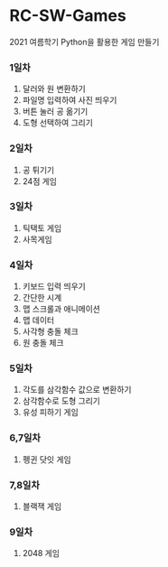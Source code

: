 # RC-SW-Games
2021 여름학기 Python을 활용한 게임 만들기

### 1일차
1. 달러와 원 변환하기
2. 파일명 입력하여 사진 띄우기
3. 버튼 눌러 공 옮기기
4. 도형 선택하여 그리기

### 2일차
1. 공 튀기기
2. 24점 게임

### 3일차
1. 틱택토 게임
2. 사목게임

### 4일차
1. 키보드 입력 띄우기
2. 간단한 시계
3. 맵 스크롤과 애니메이션
4. 맵 데이터
5. 사각형 충돌 체크
6. 원 충돌 체크

### 5일차
1. 각도를 삼각함수 값으로 변환하기
2. 삼각함수로 도형 그리기
3. 유성 피하기 게임

### 6,7일차
1. 펭귄 닷잇 게임

### 7,8일차
1. 블랙잭 게임

### 9일차
1. 2048 게임

